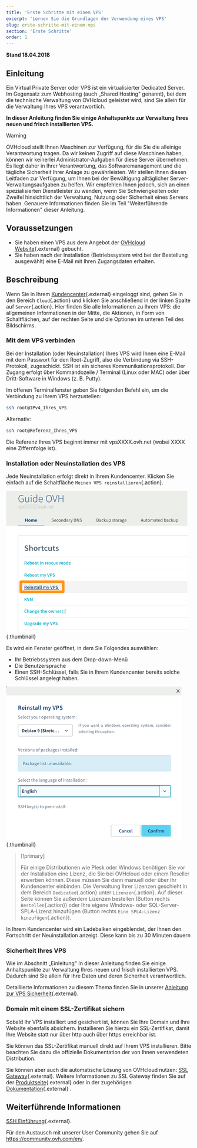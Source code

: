 ```yaml
---
title: 'Erste Schritte mit einem VPS'
excerpt: 'Lernen Sie die Grundlagen der Verwendung eines VPS'
slug: erste-schritte-mit-einem-vps
section: 'Erste Schritte'
order: 1
---
```


**Stand 18.04.2018**
 
## Einleitung

Ein Virtual Private Server oder VPS ist ein virtualisierter Dedicated Server. Im Gegensatz zum Webhosting (auch „Shared Hosting" genannt), bei dem die technische Verwaltung von OVHcloud geleistet wird, sind Sie allein für die Verwaltung Ihres VPS verantwortlich. 

**In dieser Anleitung finden Sie einige Anhaltspunkte zur Verwaltung Ihres neuen und frisch installierten VPS.**


> [!warning]
>
> OVHcloud stellt Ihnen Maschinen zur Verfügung, für die Sie die alleinige Verantwortung tragen. Da wir keinen Zugriff auf diese Maschinen haben, können wir keinerlei Administrator-Aufgaben für diese Server übernehmen. Es liegt daher in Ihrer Verantwortung, das Softwaremanagement und die tägliche Sicherheit Ihrer Anlage zu gewährleisten. Wir stellen Ihnen diesen Leitfaden zur Verfügung, um Ihnen bei der Bewältigung alltäglicher Server-Verwaltungsaufgaben zu helfen.  Wir empfehlen Ihnen jedoch, sich an einen spezialisierten Dienstleister zu wenden, wenn Sie Schwierigkeiten oder Zweifel hinsichtlich der Verwaltung, Nutzung oder Sicherheit eines Servers haben.  Genauere Informationen finden Sie im Teil "Weiterführende Informationen" dieser Anleitung. 
> 


## Voraussetzungen

- Sie haben einen VPS aus dem Angebot der [OVHcloud Website](https://www.ovhcloud.com/de/){.external} gebucht.
- Sie haben nach der Installation (Betriebssystem wird bei der Bestellung ausgewählt) eine E-Mail mit Ihren Zugangsdaten erhalten.


## Beschreibung

Wenn Sie in Ihrem [Kundencenter](https://www.ovh.com/auth/?action=gotomanager){.external} eingeloggt sind, gehen Sie in den Bereich `Cloud`{.action} und klicken Sie anschließend in der linken Spalte auf `Server`{.action}. Hier finden Sie alle Informationen zu Ihrem VPS: die allgemeinen Informationen in der Mitte, die Aktionen, in Form von Schaltflächen, auf der rechten Seite und die Optionen im unteren Teil des Bildschirms.

### Mit dem VPS verbinden

Bei der Installation (oder Neuinstallation) Ihres VPS wird Ihnen eine E-Mail mit dem Passwort für den Root-Zugriff, also die Verbindung via SSH-Protokoll, zugeschickt.  SSH ist ein sicheres Kommunikationsprotokoll.  Der Zugang erfolgt über Kommandozeile / Terminal (Linux oder MAC) oder über Dritt-Software in Windows (z. B. Putty).

Im offenen Terminalfenster geben Sie folgenden Befehl ein, um die Verbindung zu Ihrem VPS herzustellen: 

```sh
ssh root@IPv4_Ihres_VPS
```

Alternativ:

```sh
ssh root@Referenz_Ihres_VPS
```

Die Referenz Ihres VPS beginnt immer mit vpsXXXX.ovh.net (wobei XXXX eine Ziffernfolge ist).


### Installation oder Neuinstallation des VPS

Jede Neuinstallation erfolgt direkt in Ihrem Kundencenter. Klicken Sie einfach auf die Schaltfläche `Meinen VPS reinstallieren`{.action}.

![Neuinstallation des VPS](images/reinstall_manager.png){.thumbnail}

Es wird ein Fenster geöffnet, in dem Sie Folgendes auswählen:

- Ihr Betriebssystem aus dem Drop-down-Menü
- Die Benutzersprache
- Einen SSH-Schlüssel, falls Sie in Ihrem Kundencenter bereits solche Schlüssel angelegt haben. 


![Auswahlmenü für die Neuinstallation](images/reinstall_menu.png){.thumbnail}

> [!primary]
>
> Für einige Distributionen wie Plesk oder Windows benötigen Sie vor der Installation eine Lizenz, die Sie bei OVHcloud oder einem Reseller erwerben können. Diese müssen Sie dann manuell oder über Ihr Kundencenter einbinden. Die Verwaltung Ihrer Lizenzen geschieht in dem Bereich `Dedicated`{.action} unter `Lizenzen`{.action}.
> Auf dieser Seite können Sie außerdem Lizenzen bestellen (Button rechts `Bestellen`{.action}) oder Ihre eigene Windows- oder SQL-Server-SPLA-Lizenz hinzufügen (Button rechts `Eine SPLA-Lizenz hinzufügen`{.action}).
> 

In Ihrem Kundencenter  wird ein Ladebalken eingeblendet, der Ihnen den Fortschritt der Neuinstallation anzeigt. Diese kann bis zu 30 Minuten dauern


### Sicherheit Ihres VPS

Wie im Abschnitt „Einleitung" In dieser Anleitung finden Sie einige Anhaltspunkte zur Verwaltung Ihres neuen und frisch installierten VPS. Dadurch sind Sie allein für Ihre Daten und deren Sicherheit verantwortlich. 

Detaillierte Informationen zu diesem Thema finden Sie in unserer [Anleitung zur VPS Sicherheit](https://docs.ovh.com/de/vps/vps-sicherheit/){.external}.


### Domain mit einem SSL-Zertifikat sichern

Sobald Ihr VPS installiert und gesichert ist, können Sie Ihre Domain und Ihre Website ebenfalls absichern. Installieren Sie hierzu ein SSL-Zertifikat, damit Ihre Website statt nur über http auch über https erreichbar ist.

Sie können das SSL-Zertifikat manuell direkt auf Ihrem VPS installieren. Bitte beachten Sie dazu die offizielle Dokumentation der von Ihnen verwendeten Distribution.

Sie können aber auch die automatische Lösung von OVHcloud nutzen: [SSL Gateway](https://www.ovh.de/ssl-gateway/){.external}. Weitere Informationen zu SSL Gateway finden Sie auf der [Produktseite](https://www.ovh.de/ssl-gateway/){.external} oder in der zugehörigen [Dokumentation](https://docs.ovh.com/de/ssl-gateway/verwendung-von-ssl-gateway/){.external} .


## Weiterführende Informationen

[SSH Einführung](https://docs.ovh.com/de/dedicated/ssh-einfuehrung/){.external}.

Für den Austausch mit unserer User Community gehen Sie auf <https://community.ovh.com/en/>.